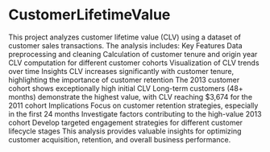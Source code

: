 # CustomerLifetimeValue
This project analyzes customer lifetime value (CLV) using a dataset of customer sales transactions. The analysis includes:
Key Features
Data preprocessing and cleaning
Calculation of customer tenure and origin year
CLV computation for different customer cohorts
Visualization of CLV trends over time
Insights
CLV increases significantly with customer tenure, highlighting the importance of customer retention
The 2013 customer cohort shows exceptionally high initial CLV
Long-term customers (48+ months) demonstrate the highest value, with CLV reaching $3,674 for the 2011 cohort
Implications
Focus on customer retention strategies, especially in the first 24 months
Investigate factors contributing to the high-value 2013 cohort
Develop targeted engagement strategies for different customer lifecycle stages
This analysis provides valuable insights for optimizing customer acquisition, retention, and overall business performance.
